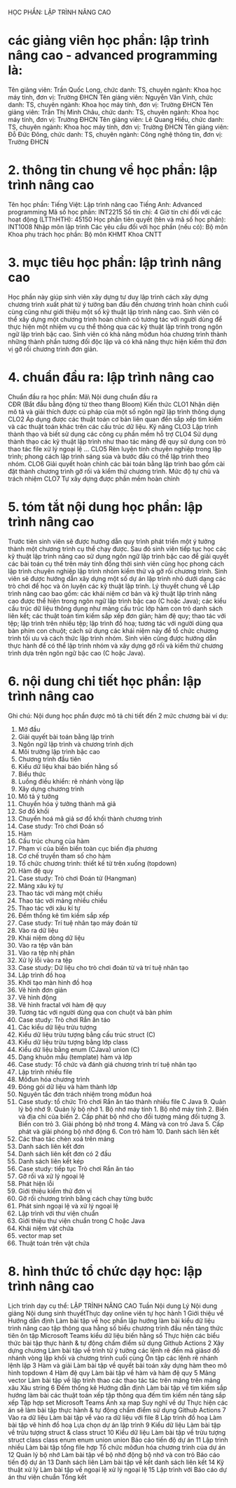 HỌC PHẦN: LẬP TRÌNH NÂNG CAO
# các giảng viên học phần: lập trình nâng cao - advanced programming là: 
Tên giảng viên: Trần Quốc Long, chức danh: TS, chuyên ngành: Khoa học máy tính, đơn vị: Trường ĐHCN
Tên giảng viên: Nguyễn Văn Vinh, chức danh: TS, chuyên ngành: Khoa học máy tính, đơn vị: Trường ĐHCN
Tên giảng viên: Trần Thị Minh Châu, chức danh: TS, chuyên ngành: Khoa học máy tính, đơn vị: Trường ĐHCN
Tên giảng viên: Lê Quang Hiếu, chức danh: TS, chuyên ngành: Khoa học máy tính, đơn vị: Trường ĐHCN
Tên giảng viên: Đỗ Đức Đông, chức danh: TS, chuyên ngành: Công nghệ thông tin, đơn vị: Trường ĐHCN
# 2. thông tin chung về học phần: lập trình nâng cao 
Tên học phần:
Tiếng Việt: Lập trình nâng cao Tiếng Anh: Advanced programming
Mã số học phần: INT2215 Số tín chỉ: 4 Giờ tín chỉ đối với các hoạt động (LTThHTH): 45150 Học phần tiên quyết (tên và mã số học phần): INT1008 Nhập môn lập trình Các yêu cầu đối với học phần (nếu có): Bộ môn Khoa phụ trách học phần: Bộ môn KHMT Khoa CNTT
# 3. mục tiêu học phần: lập trình nâng cao
Học phần này giúp sinh viên xây dựng tư duy lập trình cách xây dựng chương trình xuất phát từ ý tưởng ban đầu đến chương trình hoàn chỉnh cuối cùng cũng như giới thiệu một số kỹ thuật lập trình nâng cao. Sinh viên có thể xây dựng một chương trình hoàn chỉnh có tương tác với người dùng để thực hiện một nhiệm vụ cụ thể thông qua các kỹ thuật lập trình trong ngôn ngữ lập trình bậc cao. Sinh viên có khả năng môđun hóa chương trình thành những thành phần tương đối độc lập và có khả năng thực hiện kiểm thử đơn vị gỡ rối chương trình đơn giản.
# 4. chuẩn đầu ra: lập trình nâng cao
Chuẩn đầu ra học phần: Mã\ Nội dung chuẩn đầu ra\
CĐR (Bắt đầu bằng động từ theo thang Bloom) Kiến thức
CLO1 Nhận diện mô tả và giải thích được cú pháp của một số ngôn ngữ lập trình thông dụng
CLO2 Áp dụng được các thuật toán cơ bản liên quan đến sắp xếp tìm kiếm và các thuật toán khác trên các cấu trúc dữ liệu.
Kỹ năng
CLO3 Lập trình thành thạo và biết sử dụng các công cụ phần mềm hỗ trợ
CLO4 Sử dụng thành thạo các kỹ thuật lập trình như thao tác mảng đệ quy sử dụng con trỏ thao tác file xử lý ngoại lệ ...
CLO5 Rèn luyện tính chuyên nghiệp trong lập trình; phong cách lập trình sáng sủa và bước đầu có thể lập trình theo nhóm.
CLO6 Giải quyết hoàn chỉnh các bài toán bằng lập trình bao gồm cài đặt thành chương trình gỡ rối và kiểm thử chương trình.
Mức độ tự chủ và trách nhiệm
CLO7 Tự xây dựng được phần mềm hoàn chỉnh
# 5. tóm tắt nội dung học phần: lập trình nâng cao
Trước tiên sinh viên sẽ được hướng dẫn quy trình phát triển một ý tưởng thành một chương trình cụ thể chạy được. Sau đó sinh viên tiếp tục học các kỹ thuật lập trình nâng cao sử dụng ngôn ngữ lập trình bậc cao để giải quyết các bài toán cụ thể trên máy tính đồng thời sinh viên cũng học phong cách lập trình chuyên nghiệp lập trình nhóm kiểm thử và gỡ rối chương trình. Sinh viên sẽ được hướng dẫn xây dựng một số dự án lập trình nhỏ dưới dạng các trò chơi để học và ôn luyện các kỹ thuật lập trình. Lý thuyết chung về Lập trình nâng cao bao gồm: các khái niệm cơ bản và kỹ thuật lập trình nâng cao được thể hiện trong ngôn ngữ lập trình bậc cao (C hoặc Java); các kiểu cấu trúc dữ liệu thông dụng như mảng cấu trúc lớp hàm con trỏ danh sách liên kết; các thuật toán tìm kiếm sắp xếp đơn giản; hàm đệ quy; thao tác với tệp; lập trình trên nhiều tệp; lập trình đồ hoạ; tương tác với người dùng qua bàn phím con chuột; cách sử dụng các khái niệm này để tổ chức chương trình tối ưu và cách thức lập trình nhóm. Sinh viên cũng được hướng dẫn thực hành để có thể lập trình nhóm và xây dựng gỡ rối và kiểm thử chương trình dựa trên ngôn ngữ bậc cao (C hoặc Java).
# 6. nội dung chi tiết học phần: lập trình nâng cao
Ghi chú: Nội dung học phần được mô tả chi tiết đến 2 mức chương bài
ví dụ:
1. Mở đầu
1. Giải quyết bài toán bằng lập trình
2. Ngôn ngữ lập trình và chương trình dịch
3. Môi trường lập trình bậc cao
4. Chương trình đầu tiên
5. Kiểu dữ liệu khai báo biến hằng số
6. Biểu thức
7. Luồng điều khiển: rẽ nhánh vòng lặp
2. Xây dựng chương trình
1. Mô tả ý tưởng
2. Chuyển hóa ý tưởng thành mã giả
3. Sơ đồ khối
4. Chuyển hoá mã giả sơ đồ khối thành chương trình
5. Case study: Trò chơi Đoán số
3. Hàm
1. Cấu trúc chung của hàm
2. Phạm vi của biến biến toàn cục biến địa phương
3. Cơ chế truyền tham số cho hàm
4. Tổ chức chương trình: thiết kế từ trên xuống (topdown)
5. Hàm đệ quy
6. Case study: Trò chơi Đoán từ (Hangman)
4. Mảng xâu ký tự
1. Thao tác với mảng một chiều
2. Thao tác với mảng nhiều chiều
3. Thao tác với xâu kí tự
4. Đếm thống kê tìm kiếm sắp xếp
5. Case study: Trí tuệ nhân tạo máy đoán từ
5. Vào ra dữ liệu
1. Khái niệm dòng dữ liệu
2. Vào ra tệp văn bản
3. Vào ra tệp nhị phân
4. Xử lý lỗi vào ra tệp
5. Case study: Dữ liệu cho trò chơi đoán từ và trí tuệ nhân tạo
6. Lập trình đồ hoạ
1. Khởi tạo màn hình đồ hoạ
2. Vẽ hình đơn giản
3. Vẽ hình động
4. Vẽ hình fractal với hàm đệ quy
5. Tương tác với người dùng qua con chuột và bàn phím
6. Case study: Trò chơi Rắn ăn táo
7. Các kiểu dữ liệu trừu tượng
1. Kiểu dữ liệu trừu tượng bằng cấu trúc struct (C)
2. Kiểu dữ liệu trừu tượng bằng lớp class
3. Kiểu dữ liệu bằng enum (CJava) union (C)
4. Dạng khuôn mẫu (template) hàm và lớp
5. Case study: Tổ chức và đánh giá chương trình trí tuệ nhân tạo
8. Lập trình nhiều file
1. Môđun hóa chương trình
2. Đóng gói dữ liệu và hàm thành lớp
3. Nguyên tắc đơn trách nhiệm trong môđun hoá
4. Case study: tổ chức Trò chơi Rắn ăn táo thành nhiều file C Java 9. Quản lý bộ nhớ 9. Quản lý bộ nhớ 1. Bộ nhớ máy tính 1. Bộ nhớ máy tính 2. Biến và địa chỉ của biến 2. Cấp phát bộ nhớ cho đối tượng mảng đối tượng 3. Biến con trỏ 3. Giải phóng bộ nhớ trong 4. Mảng và con trỏ Java 5. Cấp phát và giải phóng bộ nhớ động 6. Con trỏ hàm 10. Danh sách liên kết
1. Các thao tác chèn xoá trên mảng
2. Danh sách liên kết đơn
3. Danh sách liên kết đơn có 2 đầu
4. Danh sách liên kết kép
5. Case study: tiếp tục Trò chơi Rắn ăn táo
11. Gỡ rối và xử lý ngoại lệ
1. Phát hiện lỗi
2. Giới thiệu kiểm thử đơn vị
3. Gỡ rối chương trình bằng cách chạy từng bước
4. Phát sinh ngoại lệ và xử lý ngoại lệ
12. Lập trình với thư viện chuẩn
1. Giới thiệu thư viện chuẩn trong C hoặc Java
2. Khái niệm vật chứa
3. vector map set
4. Thuật toán trên vật chứa
# 8. hình thức tổ chức dạy học: lập trình nâng cao
Lịch trình dạy cụ thể: LẬP TRÌNH NÂNG CAO Tuần Nội dung Lý Nội dung giảng Nội dung sinh thuyếtThực dạy online viên tự học hành 1 Giới thiệu về Hướng dẫn định Làm bài tập về học phần lập hướng làm bài kiểu dữ liệu trình nâng cao tập thông qua hằng số biểu chương trình đầu nền tảng thức tiên ôn tập Microsoft Teams kiểu dữ liệu biến hằng số Thực hiện các biểu thức bài tập thực hành & tự động chấm điểm sử dụng Github Actions 2 Xây dựng chương Làm bài tập về trình từ ý tưởng các lệnh rẽ đến mã giảsơ đồ nhánh vòng lặp khối và chương trình cuối cùng Ôn tập các lệnh rẽ nhánh lệnh lặp 3 Hàm và giải Làm bài tập về quyết bài toán xây dựng hàm theo mô hình topdown 4 Hàm đệ quy Làm bài tập về hàm và hàm đệ quy 5 Mảng vector Làm bài tập về lập trình thao các thao tác tác trên mảng trên mảng xâu Xâu string 6 Đếm thống kê Hướng dẫn định Làm bài tập về tìm kiếm sắp hướng làm bài các thuật toán xếp tập thông qua đếm tìm kiếm nền tảng sắp xếp Tập hợp set Microsoft Teams Ánh xạ map Suy nghĩ về dự Thực hiện các án sẽ làm bài tập thực hành & tự động chấm điểm sử dụng Github Actions 7 Vào ra dữ liệu Làm bài tập về vào ra dữ liệu với file 8 Lập trình đồ hoạ Làm bài tập vẽ hình đồ hoạ Lựa chọn dự án lập trình 9 Kiểu dữ liệu Làm bài tập về trừu tượng struct & class struct 10 Kiểu dữ liệu Làm bài tập về trừu tượng struct class class enum enum union union Báo cáo tiến độ dự án 11 Lập trình nhiều Làm bài tập tổng file hợp Tổ chức môđun hóa chương trình của dự án 12 Quản lý bộ nhớ Làm bài tập về bộ nhớ động bộ nhớ và con trỏ Báo cáo tiến độ dự án 13 Danh sách liên Làm bài tập về kết danh sách liên kết 14 Kỹ thuật xử lý Làm bài tập về ngoại lệ xử lý ngoại lệ 15 Lập trình với Báo cáo dự án thư viện chuẩn Tổng kết 